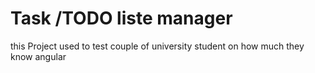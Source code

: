 # Task /TODO liste manager
this Project used to test couple of university student on how much they know angular 
